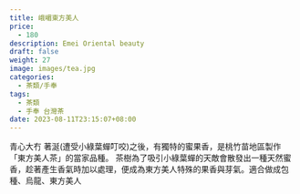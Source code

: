 ```yaml
---
title: 峨嵋東方美人
price:
  - 180
description: Emei Oriental beauty
draft: false
weight: 27
image: images/tea.jpg
categories:
  - 茶類/手奉
tags:
  - 茶類
  - 手奉 台灣茶
date: 2023-08-11T23:15:07+08:00
---
```

青心大冇  著涎(遭受小綠葉蟬叮咬)之後，有獨特的蜜果香，是桃竹苗地區製作「東方美人茶」的當家品種。 茶樹為了吸引小綠葉蟬的天敵會散發出一種天然蜜香，趁著產生香氣時加以處理，便成為東方美人特殊的果香與芽氣。適合做成包種、烏龍、東方美人